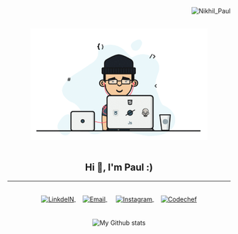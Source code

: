 <p align="right"> <img src="https://komarev.com/ghpvc/?username=Nikhil-Chandra-Paul"/alt="Nikhil_Paul" /> </p>
<p align="center">
<br><img src="Developer.gif" width="400px"><br/><br/>

<h2 align="center">Hi 👋, I'm Paul :)</h2>

---

<br>
<div align="center">
<a href="https://www.linkedin.com/in/nikhil-chandra-paul/">
  <img align="center" alt="LinkdeIN" width="30px" src="https://cdn.jsdelivr.net/npm/simple-icons@v3/icons/linkedin.svg" />
</a>&nbsp;&nbsp;&nbsp;

<a href="mailto:nikhilchandrapaul.bncp@gmail.com">
  <img align="center" alt="Email" width="30px" src="https://cdn.jsdelivr.net/npm/simple-icons@3.11.0/icons/gmail.svg" />
</a>&nbsp;&nbsp;&nbsp;&nbsp;

<a href="https://www.instagram.com/nikhil_chandra_paul/">
  <img align="center" alt="Instagram" width="30px" src="https://cdn.jsdelivr.net/npm/simple-icons@v3/icons/instagram.svg" />
</a>&nbsp;&nbsp;&nbsp;

<a href="https://www.codechef.com/users/nikhil_paul">
  <img align="center" alt="Codechef" width="30px" src="https://cdn.jsdelivr.net/npm/simple-icons@v3/icons/codechef.svg" />
</a>

</div >
<br>  
<br>  
<div align="center">
<img alt="My Github stats" align="center" border-radius="40px" width="800px" height="200px" src="https://github-readme-stats.vercel.app/api?username=Nikhil-Chandra-Paul&count_private=true&show_icons=true&hide_border=true&theme=monokai" href="https://github.com/Nikhil-Chandra-Paul"/>
</div>